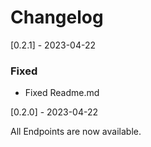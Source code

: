 # Changelog

[0.2.1] - 2023-04-22

### Fixed

- Fixed Readme.md

[0.2.0] - 2023-04-22

All Endpoints are now available.
